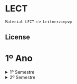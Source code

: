 # LECT

```bash
Material LECT de Leitnerzinpvp
```

## License

# 1º Ano

<details>
<summary>1º Semestre</summary>

<ul>
  <li><a href="https://github.com/matleitner/LECT/tree/main/1º_ano/1º_semestre/FP">FP</a></li>
  <li><a href="https://github.com/matleitner/LECT/tree/main/1º_ano/1º_semestre/IEI">IEI</a></li>
  <li><a href="https://github.com/matleitner/LECT/tree/main/1º_ano/1º_semestre/ISD">ISD</a></li>
  <li><a href="https://github.com/matleitner/LECT/tree/main/1º_ano/1º_semestre/CI">C-I</a></li>
  <li><a href="https://github.com/matleitner/LECT/tree/main/1º_ano/1º_semestre/ALGA">ALGA</a></li>
</ul>

</details>

<details>
<summary>2º Semestre</summary>

<ul>
  <li><a href="https://github.com/matleitner/LECT/tree/main/1º_ano/2º_semestre/POO">POO</a></li>
  <li><a href="https://github.com/matleitner/LECT/tree/main/1º_ano/2º_semestre/LI">LI</a></li>
  <li><a href="https://github.com/matleitner/LECT/tree/main/1º_ano/2º_semestre/LSD">LSD</a></li>
  <li><a href="https://github.com/matleitner/LECT/tree/main/1º_ano/2º_semestre/CII">C-II</a></li>
  <li><a href="https://github.com/matleitner/LECT/tree/main/1º_ano/2º_semestre/MD">MD</a></li>
</ul>

</details>
